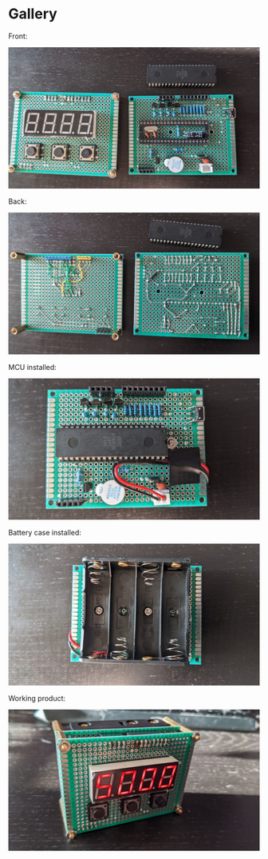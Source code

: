 Gallery
===================


Front:

![Front](8051-timer-battery-pcb-front.jpg)


Back:

![Back](8051-timer-battery-pcb-back.jpg)


MCU installed:

![MCU installed](8051-timer-battery-with-ic.jpg)

Battery case installed:

![MCU installed](8051-timer-battery-with-battery-holder.jpg)

Working product:

![Working](8051-timer-battery.jpg)